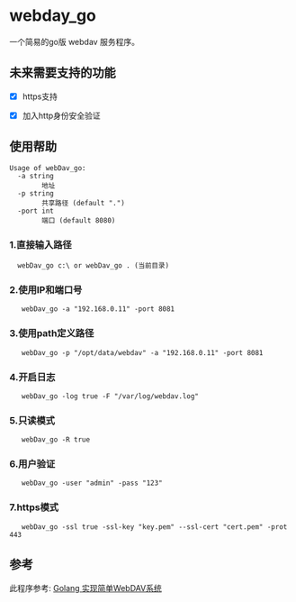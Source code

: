 # webday_go

  一个简易的go版 webdav 服务程序。


## 未来需要支持的功能

- [x] https支持
 
- [x] 加入http身份安全验证 


## 使用帮助

```
Usage of webDav_go:
  -a string
        地址
  -p string
        共享路径 (default ".")
  -port int
        端口 (default 8080)
```


### 1.直接输入路径
```
  webDav_go c:\ or webDav_go . (当前目录)
```
### 2.使用IP和端口号
```
   webDav_go -a "192.168.0.11" -port 8081
```
### 3.使用path定义路径
```
   webDav_go -p "/opt/data/webdav" -a "192.168.0.11" -port 8081
```

### 4.开启日志
```
   webDav_go -log true -F "/var/log/webdav.log"
```
### 5.只读模式
```
   webDav_go -R true
```
### 6.用户验证
```
   webDav_go -user "admin" -pass "123"
```
### 7.https模式
```
   webDav_go -ssl true -ssl-key "key.pem" --ssl-cert "cert.pem" -prot 443
```


## 参考

此程序参考: [Golang 实现简单WebDAV系统](https://www.cnblogs.com/singinger/p/13433780.html)


